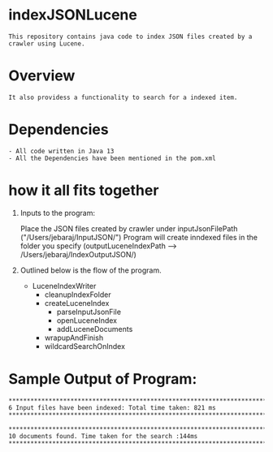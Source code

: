 # indexJSONLucene

    This repository contains java code to index JSON files created by a crawler using Lucene.

# Overview

    It also providess a functionality to search for a indexed item. 

# Dependencies

    - All code written in Java 13
    - All the Dependencies have been mentioned in the pom.xml

# how it all fits together

1) Inputs to the program:

    Place the JSON files created by crawler under inputJsonFilePath ("/Users/jebaraj/InputJSON/")
    Program will create inndexed files in the folder you specify (outputLuceneIndexPath --> /Users/jebaraj/IndexOutputJSON/) 

2) Outlined below is the flow of the program.

    - LuceneIndexWriter
        - cleanupIndexFolder
        - createLuceneIndex
            - parseInputJsonFile
            - openLuceneIndex
            - addLuceneDocuments
        - wrapupAndFinish
      - wildcardSearchOnIndex

# Sample Output of Program:

    ************************************************************************
    6 Input files have been indexed: Total time taken: 821 ms
    ************************************************************************

    ************************************************************************
    10 documents found. Time taken for the search :144ms
    ************************************************************************
